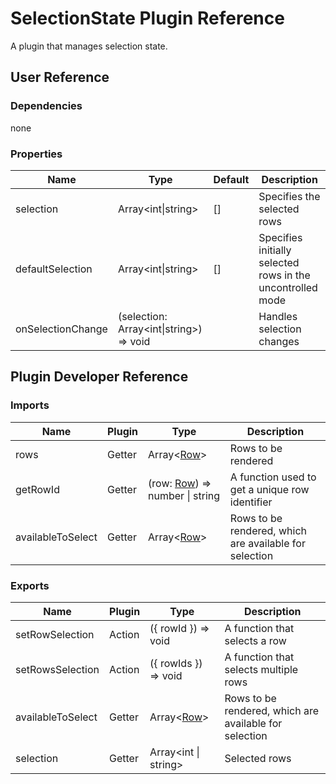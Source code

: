 # SelectionState Plugin Reference

A plugin that manages selection state.

## User Reference

### Dependencies

none

### Properties

Name | Type | Default | Description
-----|------|---------|------------
selection | Array&lt;int&#124;string&gt; | [] | Specifies the selected rows
defaultSelection | Array&lt;int&#124;string&gt; | [] | Specifies initially selected rows in the uncontrolled mode
onSelectionChange | (selection: Array&lt;int&#124;string&gt;) => void | | Handles selection changes

## Plugin Developer Reference

### Imports

Name | Plugin | Type | Description
-----|--------|------|------------
rows | Getter | Array&lt;[Row](grid.md#row)&gt; | Rows to be rendered
getRowId | Getter | (row: [Row](grid.md#row)) => number &#124; string | A function used to get a unique row identifier
availableToSelect | Getter | Array&lt;[Row](grid.md#row)&gt; | Rows to be rendered, which are available for selection

### Exports

Name | Plugin | Type | Description
-----|--------|------|------------
setRowSelection | Action | ({ rowId }) => void | A function that selects a row
setRowsSelection | Action | ({ rowIds }) => void | A function that selects multiple rows
availableToSelect | Getter | Array&lt;[Row](grid.md#row)&gt; | Rows to be rendered, which are available for selection
selection | Getter | Array&lt;int &#124; string&gt; | Selected rows
